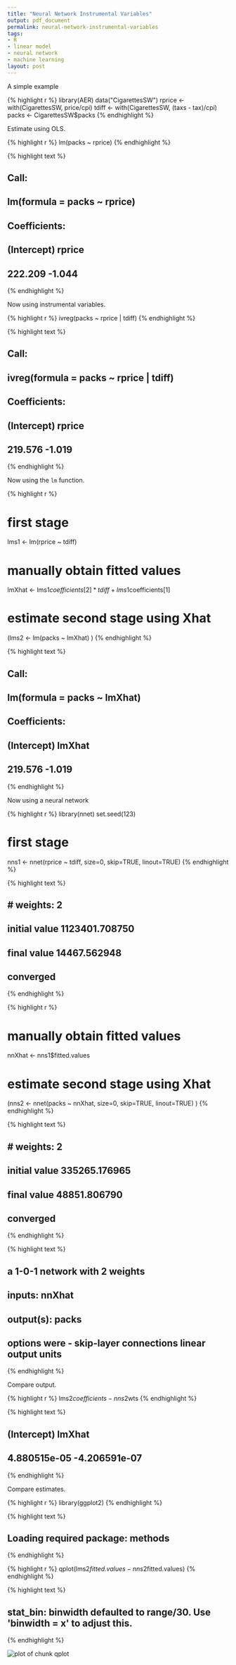 ```yaml
---
title: "Neural Network Instrumental Variables"
output: pdf_document
permalink: neural-network-instrumental-variables
tags:
- R
- linear model
- neural network
- machine learning
layout: post
---
```


A simple example


{% highlight r %}
library(AER)
data("CigarettesSW")
rprice  <- with(CigarettesSW, price/cpi)
tdiff   <- with(CigarettesSW, (taxs - tax)/cpi)
packs   <- CigarettesSW$packs
{% endhighlight %}

Estimate using OLS.


{% highlight r %}
lm(packs ~ rprice)
{% endhighlight %}



{% highlight text %}
## 
## Call:
## lm(formula = packs ~ rprice)
## 
## Coefficients:
## (Intercept)       rprice  
##     222.209       -1.044
{% endhighlight %}

Now using instrumental variables.


{% highlight r %}
ivreg(packs ~ rprice | tdiff)
{% endhighlight %}



{% highlight text %}
## 
## Call:
## ivreg(formula = packs ~ rprice | tdiff)
## 
## Coefficients:
## (Intercept)       rprice  
##     219.576       -1.019
{% endhighlight %}

Now using the `lm` function.


{% highlight r %}
# first stage
lms1 <- lm(rprice ~ tdiff)

# manually obtain fitted values
lmXhat <- lms1$coefficients[2]*tdiff + lms1$coefficients[1]

# estimate second stage using Xhat
(lms2 <- lm(packs ~ lmXhat) )
{% endhighlight %}



{% highlight text %}
## 
## Call:
## lm(formula = packs ~ lmXhat)
## 
## Coefficients:
## (Intercept)       lmXhat  
##     219.576       -1.019
{% endhighlight %}

Now using a neural network


{% highlight r %}
library(nnet)
set.seed(123)

# first stage
nns1 <- nnet(rprice ~ tdiff, size=0, skip=TRUE, linout=TRUE)
{% endhighlight %}



{% highlight text %}
## # weights:  2
## initial  value 1123401.708750 
## final  value 14467.562948 
## converged
{% endhighlight %}



{% highlight r %}
# manually obtain fitted values
nnXhat <- nns1$fitted.values

# estimate second stage using Xhat
(nns2 <- nnet(packs ~ nnXhat, size=0, skip=TRUE, linout=TRUE) )
{% endhighlight %}



{% highlight text %}
## # weights:  2
## initial  value 335265.176965 
## final  value 48851.806790 
## converged
{% endhighlight %}



{% highlight text %}
## a 1-0-1 network with 2 weights
## inputs: nnXhat 
## output(s): packs 
## options were - skip-layer connections  linear output units
{% endhighlight %}

Compare output.


{% highlight r %}
lms2$coefficients - nns2$wts
{% endhighlight %}



{% highlight text %}
##   (Intercept)        lmXhat 
##  4.880515e-05 -4.206591e-07
{% endhighlight %}

Compare estimates.


{% highlight r %}
library(ggplot2)
{% endhighlight %}



{% highlight text %}
## Loading required package: methods
{% endhighlight %}



{% highlight r %}
qplot(lms2$fitted.values - nns2$fitted.values)
{% endhighlight %}



{% highlight text %}
## stat_bin: binwidth defaulted to range/30. Use 'binwidth = x' to adjust this.
{% endhighlight %}

![plot of chunk qplot](/images/source/2015-10-20-neural-network-instrumental-variables/qplot-1.png) 
